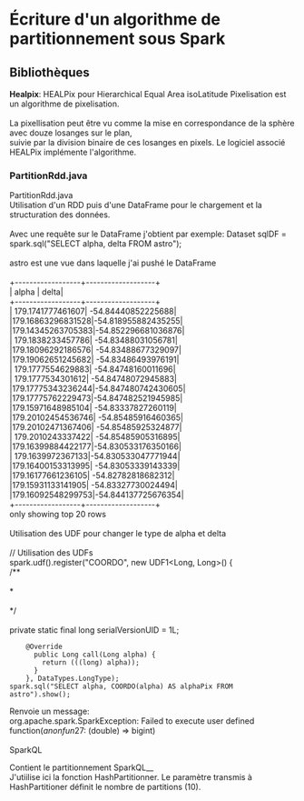 # Écriture d'un algorithme de partitionnement sous Spark
[spark-image]:	https://spark.apache.org/images/spark-logo-trademark.png

## Bibliothèques
__Healpix__:
HEALPix pour Hierarchical Equal Area isoLatitude Pixelisation est un algorithme de pixelisation.<br />	
La pixellisation peut être vu comme la mise en correspondance de la sphère avec douze losanges sur le plan,<br />	 suivie par la division binaire de ces losanges en pixels. Le logiciel associé HEALPix implémente l'algorithme. 

[healpix-image]:	http://healpix.sourceforge.net/html/introf1.png

### PartitionRdd.java 
PartitionRdd.java 	<br />
Utilisation d'un RDD puis d'une DataFrame pour le chargement et la structuration des données.	<br />	
Avec une requête sur le DataFrame j'obtient par exemple: Dataset<Row> sqlDF = spark.sql("SELECT alpha, delta FROM astro"); <br />		
  astro est une vue dans laquelle j'ai pushé le DataFrame	<br />	
+------------------+-------------------+		<br />
|    alpha		|              delta|		<br />
+------------------+-------------------+		<br />
| 179.1741777461607| -54.84440852225688|		<br />
|179.16863296831528|-54.818955882435255|		<br />
|179.14345263705383|-54.852296681036876|		<br />
| 179.1838233457786| -54.83488031056781|		<br />
|179.18096292186576| -54.83488677329097|		<br />
|179.19062651245682| -54.83486493976191|		<br />
| 179.1777554629883| -54.84748160011696|		<br />
| 179.1777534301612| -54.84748072945883|		<br />
|179.17775343236244|-54.847480742430605|		<br />
|179.17775762229473|-54.847482521945985|		<br />
|179.15971648985104| -54.83337827260119|		<br />
|179.20102454536746| -54.85485916460365|		<br />
|179.20102471367406| -54.85485925324877|		<br />
| 179.2010243337422| -54.85485905316895|		<br />
|179.16399884422177|-54.830533176350166|		<br />
| 179.1639972367133|-54.830533047771944|		<br />
|179.16400153313995| -54.83053339143339|		<br />
|179.16177661236105| -54.82782818682312|		<br />
|179.15931133141905| -54.83327730024494|		<br />
|179.16092548299753|-54.844137725676354|		<br />
+------------------+-------------------+		<br />
only showing top 20 rows		<br />
<br />
Utilisation des UDF pour changer le type de alpha et delta<br />		
// Utilisation des UDFs		<br />
	spark.udf().register("COORDO", new UDF1<Long, Long>() {		
		  /**	<br />	
		 * <br />		
		 */<br />		
		private static final long serialVersionUID = 1L;		

		@Override		
		  public Long call(Long alpha) {		
		    return (((long) alpha));		
		  }		
		}, DataTypes.LongType);		
	spark.sql("SELECT alpha, COORDO(alpha) AS alphaPix FROM astro").show();		
Renvoie un message:		<br />
org.apache.spark.SparkException: Failed to execute user defined function($anonfun$27: (double) => bigint)	<br />		
SparkQL <br />		

Contient le partitionnement SparkQL__		<br />
J'utiilise ici la fonction HashPartitionner. Le paramètre transmis à HashPartitioner définit le nombre de partitions (10).

